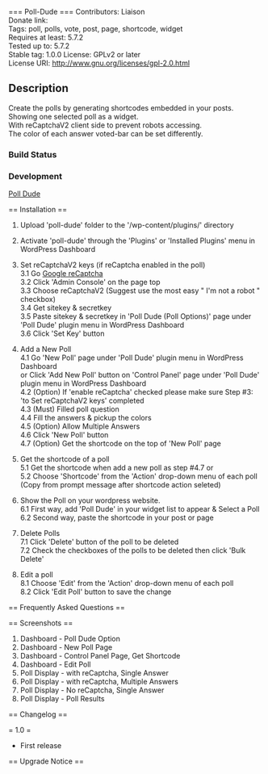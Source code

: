 === Poll-Dude ===
Contributors: Liaison  
Donate link:   
Tags: poll, polls, vote, post, page, shortcode, widget    
Requires at least: 5.7.2  
Tested up to: 5.7.2  
Stable tag: 1.0.0
License: GPLv2 or later  
License URI: http://www.gnu.org/licenses/gpl-2.0.html  


## Description  
Create the polls by generating shortcodes embedded in your posts.   
Showing one selected poll as a widget.  
With reCaptchaV2 client side to prevent robots accessing.   
The color of each answer voted-bar can be set differently.  

### Build Status  


### Development  
[Poll Dude](https://github.com/liaisontw/poll-dude)  


== Installation ==  

1. Upload 'poll-dude' folder to the '/wp-content/plugins/' directory  
2. Activate 'poll-dude' through the 'Plugins' or 'Installed Plugins' menu in WordPress Dashboard  
3. Set reCaptchaV2 keys (if reCaptcha enabled in the poll)  
    3.1 Go [Google reCaptcha](https://www.google.com/recaptcha/about/)  
    3.2 Click 'Admin Console' on the page top  
    3.3 Choose reCaptchaV2 (Suggest use the most easy " I'm not a robot " checkbox)  
    3.4 Get sitekey & secretkey  
    3.5 Paste sitekey & secretkey in 'Poll Dude (Poll Options)' page under 'Poll Dude' plugin menu in WordPress Dashboard  
    3.6 Click 'Set Key' button  

4. Add a New Poll  
    4.1 Go 'New Poll' page under 'Poll Dude' plugin menu in WordPress Dashboard  
        or Click 'Add New Poll' button on 'Control Panel' page under 'Poll Dude' plugin menu in WordPress Dashboard  
    4.2 (Option) If 'enable reCaptcha' checked please make sure Step #3: 'to Set reCaptchaV2 keys' completed  
    4.3 (Must) Filled poll question  
    4.4 Fill the answers & pickup the colors  
    4.5 (Option) Allow Multiple Answers  
    4.6 Click 'New Poll' button  
    4.7 (Option) Get the shortcode on the top of 'New Poll' page  

5. Get the shortcode of a poll  
    5.1 Get the shortcode when add a new poll as step #4.7 or  
    5.2 Choose 'Shortcode' from the 'Action' drop-down menu of each poll  
        (Copy from prompt message after shortcode action seleted)  

6. Show the Poll on your wordpress website.   
    6.1 First way, add 'Poll Dude' in your widget list to appear & Select a Poll  
    6.2 Second way, paste the shortcode in your post or page  

7. Delete Polls  
    7.1 Click 'Delete' button of the poll to be deleted  
    7.2 Check the checkboxes of the polls to be deleted then click 'Bulk Delete'  

8. Edit a poll  
    8.1 Choose 'Edit' from the 'Action' drop-down menu of each poll  
    8.2 Click 'Edit Poll' button to save the change  


== Frequently Asked Questions ==  



== Screenshots ==  

1. Dashboard - Poll Dude Option 
2. Dashboard - New Poll Page 
3. Dashboard - Control Panel Page, Get Shortcode 
4. Dashboard - Edit Poll 
5. Poll Display - with reCaptcha, Single Answer 
6. Poll Display - with reCaptcha, Multiple Answers 
7. Poll Display - No reCaptcha, Single Answer 
8. Poll Display - Poll Results 

== Changelog ==

= 1.0 =
* First release


== Upgrade Notice ==

